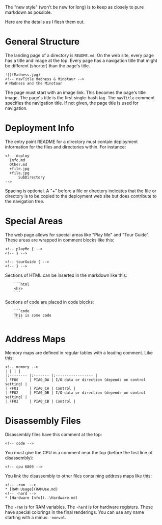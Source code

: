The "new style" (won't be new for long) is to keep as closely to pure markdown as possible.

Here are the details as I flesh them out.

# General Structure

The landing page of a directory is `README.md`. On the web site, every page has a title and image at the top. Every page has a navigation
title that might be different (shorter) than the page's title.

```
![](Madness.jpg)
<!-- navTitle Madness & Minotaur -->
# Madness and the Minotaur
```
The page must start with an image link. This becomes the page's title image. The page's title is the first single-hash
tag. The `navTitle` comment specifies the navigation title. If not given, the page title is used for navigation.

# Deployment Info

The entry point README for a directory must contain deployment information for the files and directories within. For instance:

```
<!-- deploy
  Info.md
  Other.md
  +file.jpg
  +file.jpg
      SubDirectory
-->
```

Spacing is optional. A "+" before a file or directory indicates that the file or directory is to be copied to the
deployment web site but does contribute to the navigation tree.

# Special Areas

The web page allows for special areas like "Play Me" and "Tour Guide". These areas are wrapped in comment blocks like this:

```
<!-- playMe { -->
<!-- } -->

<!-- tourGuide { -->
<!-- } -->
```

Sections of HTML can be inserted in the markdown like this:
```
    ```html
    <hr>    
    ```
```

Sections of code are placed in code blocks:
```
    ```code
    This is some code
    ````
```

# Address Maps

Memory maps are defined in regular tables with a leading comment. Like this:
```
<!-- memory -->
| | | |
|:-------- |:------- |:----------------- |
| FF00     | PIA0_DA | I/O data or direction (depends on control setting) |
| FF01     | PIA0_CA | Control |
| FF02     | PIA0_DB | I/O data or direction (depends on control setting) |
| FF03     | PIA0_CB | Control |
```

# Disassembly Files

Disassembly files have this comment at the top:
```
<!-- code -->
```

You must give the CPU in a comment near the top (before the first line of disassembly):
```
<!-- cpu 6809 -->
```

You link the disassembly to other files containing address maps like this:
```
<!-- -ram  --> 
* [RAM Usage](RAMUse.md)
<!-- -hard --> 
* [Hardware Info](..\Hardware.md)
```

The `-ram` is for RAM variables. The `-hard` is for hardware registers. These have special colorings in the final
renderings. You can use any name starting with a minus: `-nonvol`.
